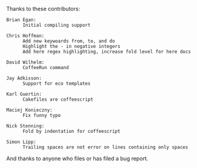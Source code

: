 Thanks to these contributors:

    Brian Egan:
          Initial compiling support

    Chris Hoffman:
          Add new keywoards from, to, and do
          Highlight the - in negative integers
          Add here regex highlighting, increase fold level for here docs

    David Wilhelm:
          CoffeeRun command

    Jay Adkisson:
          Support for eco templates

    Karl Guertin:
          Cakefiles are coffeescript

    Maciej Konieczny:
          Fix funny typo

    Nick Stenning:
          Fold by indentation for coffeescript

    Simon Lipp:
          Trailing spaces are not error on lines containing only spaces

And thanks to anyone who files or has filed a bug report.
